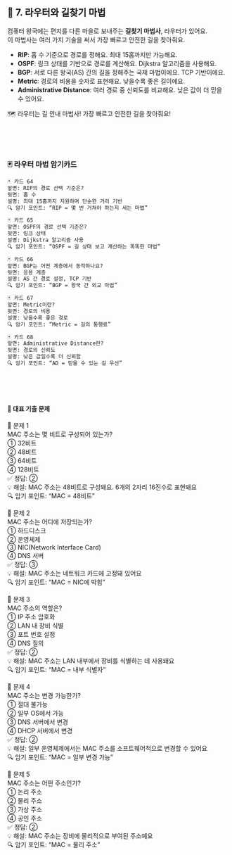 


## 🧞 7. 라우터와 길찾기 마법

컴퓨터 왕국에는 편지를 다른 마을로 보내주는 **길찾기 마법사**, 라우터가 있어요.  
이 마법사는 여러 가지 기술을 써서 가장 빠르고 안전한 길을 찾아줘요.

- **RIP**: 홉 수 기준으로 경로를 정해요. 최대 15홉까지만 가능해요.  
- **OSPF**: 링크 상태를 기반으로 경로를 계산해요. Dijkstra 알고리즘을 사용해요.  
- **BGP**: 서로 다른 왕국(AS) 간의 길을 정해주는 국제 마법이에요. TCP 기반이에요.  
- **Metric**: 경로의 비용을 숫자로 표현해요. 낮을수록 좋은 길이에요.  
- **Administrative Distance**: 여러 경로 중 신뢰도를 비교해요. 낮은 값이 더 믿을 수 있어요.

🗺️ 라우터는 길 안내 마법사! 가장 빠르고 안전한 길을 찾아줘요!


<br/><br/><br/>
 

### 🃏 라우터 마법 암기카드

```markdown
🃏 카드 64  
앞면: RIP의 경로 선택 기준은?  
뒷면: 홉 수  
설명: 최대 15홉까지 지원하며 단순한 거리 기반  
🔍 암기 포인트: “RIP = 몇 번 거쳐야 하는지 세는 마법”

🃏 카드 65  
앞면: OSPF의 경로 선택 기준은?  
뒷면: 링크 상태  
설명: Dijkstra 알고리즘 사용  
🔍 암기 포인트: “OSPF = 길 상태 보고 계산하는 똑똑한 마법”

🃏 카드 66  
앞면: BGP는 어떤 계층에서 동작하나요?  
뒷면: 응용 계층  
설명: AS 간 경로 설정, TCP 기반  
🔍 암기 포인트: “BGP = 왕국 간 외교 마법”

🃏 카드 67  
앞면: Metric이란?  
뒷면: 경로의 비용  
설명: 낮을수록 좋은 경로  
🔍 암기 포인트: “Metric = 길의 통행료”

🃏 카드 68  
앞면: Administrative Distance란?  
뒷면: 경로의 신뢰도  
설명: 낮은 값일수록 더 신뢰함  
🔍 암기 포인트: “AD = 믿을 수 있는 길 우선”
```
<br/>
<br/>
<br/>


####  📘 대표 기출 문제  

🧪 문제 1  
MAC 주소는 몇 비트로 구성되어 있는가?  
① 32비트  
② 48비트  
③ 64비트  
④ 128비트  
✅ 정답: ②  
💡 해설: MAC 주소는 48비트로 구성돼요. 6개의 2자리 16진수로 표현돼요  
🔍 암기 포인트: “MAC = 48비트”

🧪 문제 2  
MAC 주소는 어디에 저장되는가?  
① 하드디스크  
② 운영체제  
③ NIC(Network Interface Card)  
④ DNS 서버  
✅ 정답: ③  
💡 해설: MAC 주소는 네트워크 카드에 고정돼 있어요  
🔍 암기 포인트: “MAC = NIC에 박힘”

🧪 문제 3  
MAC 주소의 역할은?  
① IP 주소 암호화  
② LAN 내 장비 식별  
③ 포트 번호 설정  
④ DNS 질의  
✅ 정답: ②  
💡 해설: MAC 주소는 LAN 내부에서 장비를 식별하는 데 사용돼요  
🔍 암기 포인트: “MAC = 내부 식별자”

🧪 문제 4  
MAC 주소는 변경 가능한가?  
① 절대 불가능  
② 일부 OS에서 가능  
③ DNS 서버에서 변경  
④ DHCP 서버에서 변경  
✅ 정답: ②  
💡 해설: 일부 운영체제에서는 MAC 주소를 소프트웨어적으로 변경할 수 있어요  
🔍 암기 포인트: “MAC = 일부 변경 가능”

🧪 문제 5  
MAC 주소는 어떤 주소인가?  
① 논리 주소  
② 물리 주소  
③ 가상 주소  
④ 공인 주소  
✅ 정답: ②  
💡 해설: MAC 주소는 장비에 물리적으로 부여된 주소예요  
🔍 암기 포인트: “MAC = 물리 주소”


 

